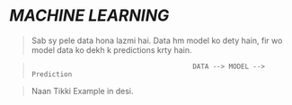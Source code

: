# ***MACHINE LEARNING***
> Sab sy pele data hona lazmi hai. Data hm model ko dety hain, fir wo model data ko dekh k predictions krty hain. 

>                                             DATA --> MODEL --> Prediction

> Naan Tikki Example in desi. 